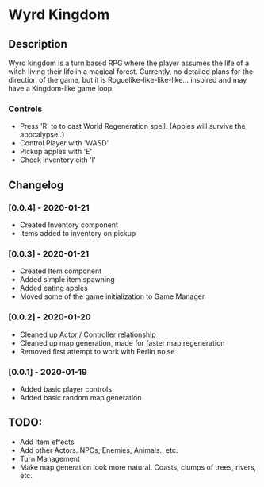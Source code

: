 # Wyrd Kingdom

## Description
Wyrd kingdom is a turn based RPG where the player assumes the life of a witch living their life in a magical forest. Currently, no detailed plans for the direction of the game, but it is Roguelike-like-like-like... inspired and may have a Kingdom-like game loop.

### Controls
- Press 'R' to to cast World Regeneration spell. (Apples will survive the apocalypse..)
- Control Player with 'WASD'
- Pickup apples with 'E'
- Check inventory eith 'I'

## Changelog
### [0.0.4] - 2020-01-21
- Created Inventory component
- Items added to inventory on pickup

### [0.0.3] - 2020-01-21
- Created Item component
- Added simple item spawning
- Added eating apples
- Moved some of the game initialization to Game Manager

### [0.0.2] - 2020-01-20
- Cleaned up Actor / Controller relationship
- Cleaned up map generation, made for faster map regeneration
- Removed first attempt to work with Perlin noise

### [0.0.1] - 2020-01-19
- Added basic player controls
- Added basic random map generation

## TODO:
- Add Item effects
- Add other Actors. NPCs, Enemies, Animals.. etc.
- Turn Management
- Make map generation look more natural. Coasts, clumps of trees, rivers, etc.
